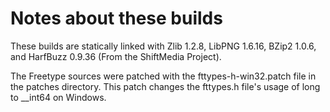 # Notes about these builds

These builds are statically linked with Zlib 1.2.8, LibPNG 1.6.16, BZip2 1.0.6, and HarfBuzz 0.9.36 (From the ShiftMedia Project).

The Freetype sources were patched with the fttypes-h-win32.patch file in the patches directory. This patch changes the fttypes.h file's usage of long to __int64 on Windows.
